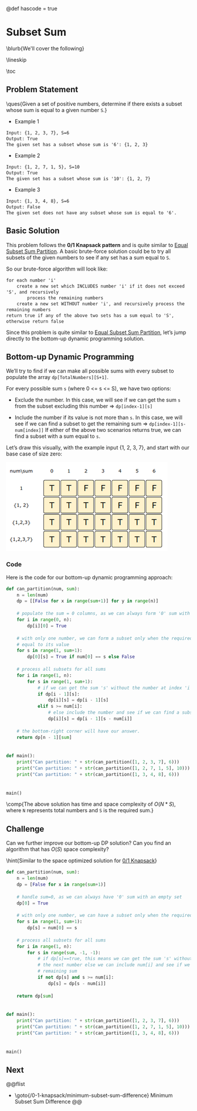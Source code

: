 @def hascode = true

# Subset Sum

\blurb{We'll cover the following}

\lineskip

\toc

## Problem Statement

\ques{Given a set of positive numbers, determine if there exists a subset whose sum is equal to a given number `S`.} 

* Example 1

```Plaintext
Input: {1, 2, 3, 7}, S=6
Output: True
The given set has a subset whose sum is '6': {1, 2, 3}
```

* Example 2

```Plaintext
Input: {1, 2, 7, 1, 5}, S=10
Output: True
The given set has a subset whose sum is '10': {1, 2, 7}
```

* Example 3

```Plaintext
Input: {1, 3, 4, 8}, S=6
Output: False
The given set does not have any subset whose sum is equal to '6'.
```

## Basic Solution

This problem follows the **0/1 Knapsack pattern** and is quite similar to [Equal Subset Sum Partition](/0-1-knapsack/equal-subset-sum-partition). A basic brute-force solution could be to try all subsets of the given numbers to see if any set has a sum equal to `S`.

So our brute-force algorithm will look like:

```Plaintext
for each number 'i'
    create a new set which INCLUDES number 'i' if it does not exceed 'S', and recursively
        process the remaining numbers
    create a new set WITHOUT number 'i', and recursively process the remaining numbers
return true if any of the above two sets has a sum equal to 'S', otherwise return false
```

Since this problem is quite similar to [Equal Subset Sum Partition](/0-1-knapsack/equal-subset-sum-partition), let’s jump directly to the bottom-up dynamic programming solution.

## Bottom-up Dynamic Programming

We’ll try to find if we can make all possible sums with every subset to populate the array `dp[TotalNumbers][S+1]`.

For every possible sum `s` (where 0 <= s <= S), we have two options:

* Exclude the number. In this case, we will see if we can get the sum `s` from the subset excluding this number => `dp[index-1][s]`

* Include the number if its value is not more than `s`. In this case, we will see if we can find a subset to get the remaining sum => `dp[index-1][s-num[index]]`
If either of the above two scenarios returns true, we can find a subset with a sum equal to `s`.

Let’s draw this visually, with the example input {1, 2, 3, 7}, and start with our base case of size zero:

![](/assets/img/0-1-knapsack/1.5.png)

### Code

Here is the code for our bottom-up dynamic programming approach:

```python
def can_partition(num, sum):
    n = len(num)
    dp = [[False for x in range(sum+1)] for y in range(n)]

    # populate the sum = 0 columns, as we can always form '0' sum with an empty set
    for i in range(0, n):
        dp[i][0] = True

    # with only one number, we can form a subset only when the required sum is
    # equal to its value
    for s in range(1, sum+1):
        dp[0][s] = True if num[0] == s else False

    # process all subsets for all sums
    for i in range(1, n):
        for s in range(1, sum+1):
            # if we can get the sum 's' without the number at index 'i'
            if dp[i - 1][s]:
                dp[i][s] = dp[i - 1][s]
            elif s >= num[i]:
                # else include the number and see if we can find a subset to get the remaining sum
                dp[i][s] = dp[i - 1][s - num[i]]

    # the bottom-right corner will have our answer.
    return dp[n - 1][sum]


def main():
    print("Can partition: " + str(can_partition([1, 2, 3, 7], 6)))
    print("Can partition: " + str(can_partition([1, 2, 7, 1, 5], 10)))
    print("Can partition: " + str(can_partition([1, 3, 4, 8], 6)))


main()

```

\comp{The above solution has time and space complexity of $O(N*S)$, where `N` represents total numbers and `S` is the required sum.}

## Challenge

Can we further improve our bottom-up DP solution? Can you find an algorithm that has $O(S)$ space complexity?

\hint{Similar to the space optimized solution for [0/1 Knapsack](/0-1-knapsack/)}

```python
def can_partition(num, sum):
    n = len(num)
    dp = [False for x in range(sum+1)]

    # handle sum=0, as we can always have '0' sum with an empty set
    dp[0] = True

    # with only one number, we can have a subset only when the required sum is equal to its value
    for s in range(1, sum+1):
        dp[s] = num[0] == s

    # process all subsets for all sums
    for i in range(1, n):
        for s in range(sum, -1, -1):
            # if dp[s]==true, this means we can get the sum 's' without num[i], hence we can move on to
            # the next number else we can include num[i] and see if we can find a subset to get the
            # remaining sum
            if not dp[s] and s >= num[i]:
                dp[s] = dp[s - num[i]]

    return dp[sum]


def main():
    print("Can partition: " + str(can_partition([1, 2, 3, 7], 6)))
    print("Can partition: " + str(can_partition([1, 2, 7, 1, 5], 10)))
    print("Can partition: " + str(can_partition([1, 3, 4, 8], 6)))


main()
```

## Next
@@flist
* \goto{/0-1-knapsack/minimum-subset-sum-difference} Minimum Subset Sum Difference
@@



